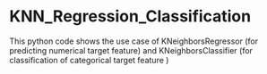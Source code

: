 # KNN_Regression_Classification
This python code shows the use case of KNeighborsRegressor (for predicting numerical target feature) and KNeighborsClassifier (for classification of categorical target feature )
